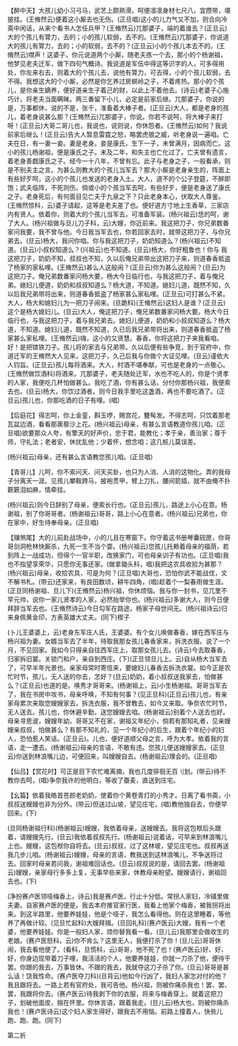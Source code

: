 <!-- { "loadSidebar": true } -->
【醉中天】大孩儿幼小习弓马，武艺上颇熟滑。呵便凛凛身材七尺八，宜攒带，堪披挂。(王脩然云)便着这小厮去也无伤。(正旦唱)这小的儿力气又不加，则合向冷斋中闲话，从来个看书人怎任兵甲？(王脩然云)兀那婆子，端的着谁去？(正旦云)大的个孩儿有膂力，去的；小的孩儿软弱，去不的。(王脩然云)兀那婆子，你说道大的孩儿有膂力，去的；小的软弱，去不的？(正旦云)小的个孩儿本去不的。(王脩然云)噤声！这婆子，你元说道两个小厮，随老夫拣一个去，那小的个杨谢祖，他梦见老夫迁军，做下四句气概诗。我说道是军伍中得这等识字的人，可多得用处，你左来右去，则着大的个孩儿去，说他有膂力，可去得，小的个孩儿软弱，去不得。我想这大的个小厮，必然是你乞养过房螟岭之子，不着疼热。那小的个孩儿，是你亲生嫡养，便好道亲生子着己的财，以此上不着他去。(诗云)老婆子心施巧计，将老夫当面瞒昧。两三番留下小儿，必定是前家后继。兀那婆子，你说的是，万事都休，说的不是，张千，准备着大棒子者。(正旦云)大人，都是老身的孩儿，着老身说甚么那？(王脩然云)兀那婆子，你说。你若不说呵，将大棒子来打呀！(正旦云)大哥二哥儿也，我说也，说则说，你休怨者。(王脩然云)如何？我说前家后继么！(正旦云)告大人暂息雷霆之怒，略罢虎狼之威，听老身说一遍咱。亡夫在日，有一妻一妾。妻是老身。妾是康氏，生下一子，未曾满月，因病而亡。这小的孩儿杨谢祖，便是康氏之子。未及二年，和失主也亡化过了。亡夫曾有遗言，着老身善觑康氏之子。经今一十八年，不曾有忘。此子与老身之子，一般看承，则是不别夫主之言。为甚么则教大的个孩儿当军去？那大小厮是老身亲生的，阵面上有些好歹呵，这小的个孩儿也发送的老身入土。大人，道不的个公子登筵，不醉即饱；武夫临阵，不死则伤。倘或小的个孩当军去呵，有些好歹，便是老身送了康氏之子。老身死后，有何面目见亡夫于九泉之下？只此老身本心，伏取大人尊鉴。(王脩然惊科，云)婆子请起，这等是老夫差了也。便好道方寸地上生香草，三家店内有贤人。依着你，则着大的个孩儿当军去，可准备军装。(杨兴祖云)恁的呵，谢了大人。(杨兴祖做与旦儿刀子科，云)大嫂，你近前来。我这把刀子，你兄弟数番家问我要，我不曾与他。今日我当军去也，你若回家去时，就带这把刀子，与你兄弟去。(旦云)杨大，我问你咱。你与我这把刀子，奶奶知道么？(杨兴祖云)不知道。(旦云)小叔权知道么？(兴祖云)也不知道。(旦云)杨大，你好粗鲁也！你与
我这把刀子，奶奶不知，叔叔也不知，久以后俺兄弟带出这把刀子来，则道春香抵盗了杨家的家私哩。(王脩然云)甚么人这般闹？(正旦云)你为甚么这般闹？(旦云)为这把刀子。俺兄弟数番家问杨大要，杨大今日临行也，与我这把刀子，着与俺兄弟。媳妇儿便道，奶奶和叔叔知道么？杨大道，不知道。媳妇儿道，既然不知，久以后我兄弟带将出来，则道春香抵盗了杨家甚么家私哩。(正旦云)可打甚么不紧。大人，杨大和媳妇儿为一把刀子闹来。(旦跪科)(王脩然云)这妇人是谁？(正旦云)这个是杨大媳妇儿。(旦云)大人，俺这把刀子，俺兄弟数番家问杨大要。杨大今日临行也，与我这把刀子，着与我兄弟去。媳妇儿便道，奶奶和小叔叔知道么？杨大道，不知道。媳妇儿道，既然不知道，久已后我兄弟带将出来，则道春香抵盗了杨家甚么家私哩。(王脩然云)嗨，这小的又贤慧。春香，你将这把刀子来我看咱。好！是把镔铁刀子。孩儿将的家去与兄弟带。久以后便有些争竞，到于官府中，你道迁军的王脩然大人见来，这把刀子，久己后我与你做个大证见哩。(旦云)谨依大人钧旨。(正旦云)孩儿每将酒来。大人，村酒不堪奉献，可也是老身的一点敬心。(王脩然做饮酒科)将酒来。兀那婆子，老夫随处迁军，水也不吃人的，你是个贤孝的人家，我便吃几杯怕做甚么。我吃了酒，你有甚么话，分付你那杨兴祖，我便索去也。(旦云)杨大，你饮过酒者。则今日我手里吃这盏酒，再也不要吃酒了。(正旦云)孩儿也，你那吃酒的日子有哩。(唱)

【后庭花】得志呵，你上金銮，斟玉啰，赐宫花，簪髩发。不得志呵，只饮着那老瓦盆边酒，看看那蒺藜沙上花。(杨兴祖云)母亲，有甚么言语教道你孩儿咱。(正旦唱)欲要那众人夸，有擎天的好声价，忠于君，能教化；孝于亲，善治家；尊于师，守礼法；老者安，休扰乱他；少着怀，想念咱；这几桩儿莫误差。

(杨兴祖云)母亲，还有甚么言语教您孩儿咱。(正旦唱)

【青哥儿】儿呵，你不索问天、问天买卦，也只为人消、人消的这物化。弄的我母子分离天一涯。见孩儿攀鞍跨马，披袍贯甲，臂上刀扎，腰间箭插，就不由俺不扑簌簌泪如麻，情牵挂。

(杨兴祖云)则今日辞别了母亲，便索长行也。(正旦云)孩儿，路途上小心在意。杨谢祖，别了你哥哥者。(杨谢祖云)哥哥，路上小心在意者。(杨兴祖云)兄弟也，你在家中，好生侍奉母亲。(正旦唱)

【赚煞尾】大的儿前赴战场中，小的儿且在寒窗下。你守着这书册琴囊砚匣，你哥哥剑洞枪林快厮杀，九死一生不当个耍。(杨兴祖云)您孩儿托赖着母亲的福荫，若到阵上一战成功，但得个一官半职，改换家门，可也母亲训子有功也。(正旦唱)我也不指望享荣华，只愿你无事还家。(做拿锄头科，唱)我把这农具收拾为甚那？(杨兴祖云)母亲，收拾农具，可是为何？(正旦唱)大哥也，恐怕你武不能战伐，文不解书札。(带云)还家来，有良田数顷，耕牛四角，(唱)趁着个一梨春雨做生涯。(正旦同杨谢祖、旦儿下)(王脩然云)杨兴祖，你休烦恼。我与你一封书，见兀里不罕元帅，说你一家儿贤孝的人家，必然抬举你也。(杨兴祖云)多谢大人，则今日便拜辞当军去也。(王脩然诗云)今日勾军在路途，杨家子母世间无。(杨兴祖诗云)归来身佩黄金印，方表英雄大丈夫。(同下)楔子

(卜儿王婆婆上，云)老身东军庄人氏，王婆婆。有个女儿唤做春香，嫁在西军庄与杨兴祖为妻。女婿当军去了半年，待取我那女孩儿春香家来，拆洗衣服。说了一个月，不见回家。我如今只得亲自往西军庄上，取那女孩儿去。(诗云)今去取春香，归家拆旧裳。关锁门和户，亲自到西庄。(下)(正旦领旦儿上。云)自从杨大当军去了，可早半年光景也。亲家母常时寄信来，要媳妇儿春香去拆洗衣裳。如今正是农忙时节，孩儿，无人送的你去，怎好？(旦云)奶奶，着小叔叔送我家去，怕做甚么？(正旦云)也道的是。唤秀才哥哥来。(杨谢祖上，云)小生杨谢祖。哥哥当军去了，我在书房中攻书，母亲呼唤，不知有何事？(见正旦科)(正旦云)孩儿也，有亲家母累次来取您嫂嫂家去，拆洗衣服，我不曾教去，如今又来取。争奈农忙时节，无人送去。孩儿也，你休避辛勤，送您嫂嫂去咱。(杨谢祖云)别着个人送去也好。母亲寻思波，嫂嫂年幼，哥哥又不在家，谢祖又年纪小，倘若有那知礼者，见亲嫂嫂亲叔叔，怕做甚么？有那不知礼的，见一个年纪小的后生，跟着个年纪小的妇人，恐怕惹人笑话。(正旦云)。儿也，便好道顺父母之言，呼为大孝。依着我的言语，走一遭去。(杨谢祖云)母亲的言语，不敢有违。您孩儿便送嫂嫂家去。(正旦云)你送到林浪嘴儿边，可便回来，叫嫂嫂自去。(杨谢祖云)理会的。(正旦唱)

【仙吕】【赏花时】可正是目下农忙难离摘，我也几度徘徊无百刂划。(带云)待不教你去呵，(唱)争奈我许的他明白，等收了蚕麦，直送到庄宅。

【幺篇】依着我皓首苍颜老奶奶，使着你个黄卷青灯的小秀才。日离了看书斋，小叔叔送嫂嫂也非为分外。(带云)但送过山坡，望见庄宅，(唱)教他独自去，你便早回来。(下)

(旦同杨谢祖行科)(杨谢祖云)嫂嫂，我依着母亲，送嫂嫂去。我将这包袱后头跟着，请嫂嫂先行。(旦云)我依着叔叔先行。(杨谢祖云)说着话，可早来到林浪嘴儿上也。嫂嫂，这包袱你自将去。(旦云)叔叔，过了这林坡，望见庄宅也。叔叔再送我几步儿咱。(杨谢祖云)嫂嫂，母亲的言语，教我送到这林浪嘴儿，不争送将过去。回家时母亲若问我，谢祖难回话也。(旦云)叔叔说的是，请回去罢。(杨谢祖云)嫂嫂，亲家母行多多上复，无事早些来家，休教母亲盼望。嫂嫂请行，谢祖回去也。(下)

(净扮赛卢医领哑梅香上，诗云)我是赛卢医，行止十分低。常拐人家妇，冷铺里做夫妻。自家赛卢医的便是。我去本府推官家行医，我看上他家个梅香，被我拐将出来。到这半路里，他要养娃娃，他是个哑子，我怎么看得他。则在这里睡着，等他养了再做计较。(见旦忙起科)大嫂拜揖。(旦回礼科)(赛卢医云)大嫂，我有一个老婆，他要养娃娃。你是一般妇人家，烦你替我看一看。(旦儿云)我那里会做收生的老娘。(赛卢医怒科，云)你不肯么？这里无人，我便打杀了你！(旦儿云)哥哥休闹，我去看他便了。(看科，旦慌科，云)哥哥，他不死了也！(赛卢医云)好、好、好，你身边现带着刀子哩，我活活的个人，他要养娃娃，你就一刀杀了他，便待干罢。你跟的我去，万事皆休。不跟的我去，我就夺这刀子杀了你。(旦云)哥哥是甚么话！饶我性命。(赛卢医夺刀科)(旦背云)他如今行凶了，我妇人家怎对付的他？我且跟将去。一路上若有官府处，我可告他。杨兴祖，则被你痛杀我也！罢、罢、罢，我跟将你去。(赛卢医云)待我剥下你的衣服，将来与梅香穿上。就着这把刀子，划破他面皮，揣在怀里。你休言语，跟着我走。(旦儿云)杨大也，则被你痛杀我也！(赛卢医诗云)这个妇人家生得好，跟我去不用恼。前路上撞着人，快些儿跑、跑、跑。(同下)


第二折

